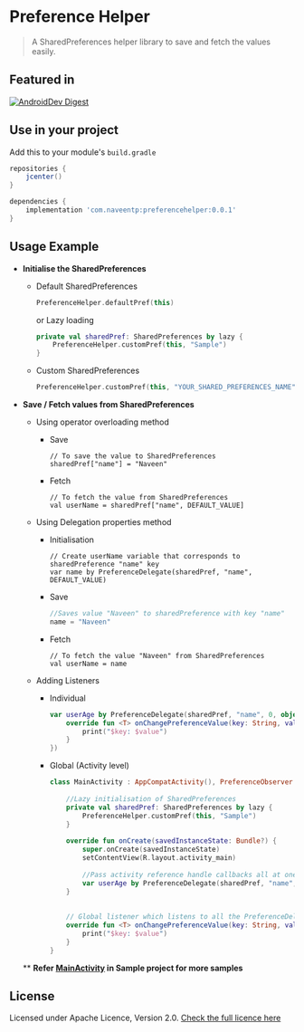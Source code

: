 # Preference Helper
> A SharedPreferences helper library to save and fetch the values easily.

## Featured in
[![AndroidDev Digest](https://img.shields.io/badge/AndroidDev%20Digest-221-blue.svg)](https://www.androiddevdigest.com/digest-221/)

## Use in your project
Add this to your module's `build.gradle`

```gradle
repositories {
    jcenter()
}

dependencies {
    implementation 'com.naveentp:preferencehelper:0.0.1'
}
```

## Usage Example 
- **Initialise the SharedPreferences**

    - Default SharedPreferences
        ```kotlin
        PreferenceHelper.defaultPref(this)
        ```
        
        or Lazy loading
        
        ```kotlin
        private val sharedPref: SharedPreferences by lazy {
            PreferenceHelper.customPref(this, "Sample")
        }
        ```
        
    - Custom SharedPreferences
        ```kotlin
        PreferenceHelper.customPref(this, "YOUR_SHARED_PREFERENCES_NAME")
        ```
    
- **Save / Fetch values from SharedPreferences**

    - Using operator overloading method
        - Save
            ```koltin
            // To save the value to SharedPreferences
            sharedPref["name"] = "Naveen" 
            ```
        
        - Fetch
            ```koltin
            // To fetch the value from SharedPreferences
            val userName = sharedPref["name", DEFAULT_VALUE] 
            ```
            
    - Using Delegation properties method
    
        - Initialisation 
            ```koltin
            // Create userName variable that corresponds to sharedPreference "name" key
            var name by PreferenceDelegate(sharedPref, "name", DEFAULT_VALUE)
            ```
        - Save
            ```kotlin
            //Saves value "Naveen" to sharedPreference with key "name"
            name = "Naveen"
            ```
    
        - Fetch
            ```koltin
            // To fetch the value "Naveen" from SharedPreferences
            val userName = name
            ```
            
    - Adding Listeners
        - Individual
            ```kotlin
            var userAge by PreferenceDelegate(sharedPref, "name", 0, object : PreferenceObserver {
                override fun <T> onChangePreferenceValue(key: String, value: T) {
                    print("$key: $value")
                }
            })
            ```
            
        - Global (Activity level)
            ```kotlin
            class MainActivity : AppCompatActivity(), PreferenceObserver {
                
                //Lazy initialisation of SharedPreferences
                private val sharedPref: SharedPreferences by lazy {
                    PreferenceHelper.customPref(this, "Sample")
                }
                
                override fun onCreate(savedInstanceState: Bundle?) {
                    super.onCreate(savedInstanceState)
                    setContentView(R.layout.activity_main)
                    
                    //Pass activity reference handle callbacks all at one place.
                    var userAge by PreferenceDelegate(sharedPref, "name", 0, this)
                }
                
                
                // Global listener which listens to all the PreferenceDelegates
                override fun <T> onChangePreferenceValue(key: String, value: T) {
                    print("$key: $value")
                }
            }
            ```
                  
   ** **Refer [MainActivity](https://github.com/Naveentp/PreferenceHelper/blob/master/sample/src/main/java/com/naveentp/preferencehelper/MainActivity.kt) in Sample project for more samples**

## License
Licensed under Apache Licence, Version 2.0. [Check the full licence here](https://github.com/Naveentp/PreferenceHelper/blob/master/LICENSE.txt)
